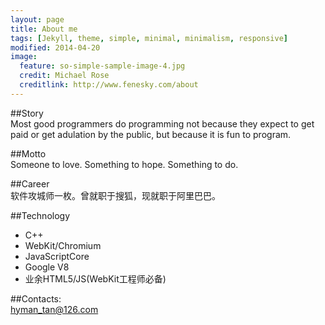 ```yaml
---
layout: page
title: About me
tags: [Jekyll, theme, simple, minimal, minimalism, responsive]
modified: 2014-04-20
image:
  feature: so-simple-sample-image-4.jpg
  credit: Michael Rose
  creditlink: http://www.fenesky.com/about
---
```


##Story    
Most good programmers do programming not because they expect to get paid or get adulation by the public, but because it is fun to program.

##Motto   
Someone to love. Something to hope. Something to do.   

##Career    
软件攻城师一枚。曾就职于搜狐，现就职于阿里巴巴。   

##Technology
* C++
* WebKit/Chromium
* JavaScriptCore
* Google V8
* 业余HTML5/JS(WebKit工程师必备)

##Contacts:   
<i class="fa fa-envelope fa-2x"></i> [hyman_tan@126.com](mailto:hyman_tan@126.com)    
